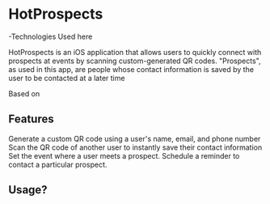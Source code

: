 # HotProspects
-Technologies Used here

HotProspects is an iOS application that allows users to quickly connect with prospects at events by scanning custom-generated QR codes. "Prospects", as used in this app,  are people whose contact information is saved by the user to be contacted at a later time

Based on

## Features

Generate a custom QR code using a user's name, email, and phone number
Scan the QR code of another user to instantly save their contact information
Set the event where a user meets a prospect.
Schedule a reminder to contact a particular prospect. 

## Usage?
 



